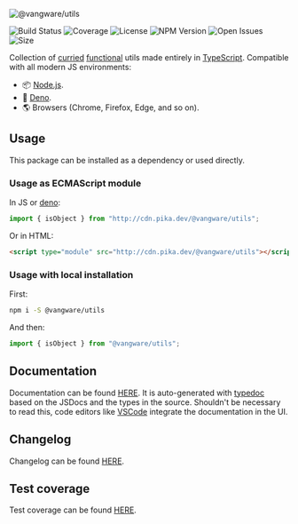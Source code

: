 ![@vangware/utils](https://i.imgur.com/Qt3fWpw.png)

![Build Status](https://img.shields.io/travis/vangware/utils.svg?style=for-the-badge&labelColor=333&color=20b075&link=https://travis-ci.org/github/vangware/utils)
![Coverage](https://img.shields.io/coveralls/github/vangware/utils.svg?style=for-the-badge&labelColor=333&color=20b075&link=https://coveralls.io/github/vangware/utils)
![License](https://img.shields.io/npm/l/@vangware/utils.svg?style=for-the-badge&labelColor=333&color=20b075&link=https://github.com/vangware/utils/blob/master/LICENSE)
![NPM Version](https://img.shields.io/npm/v/@vangware/utils.svg?style=for-the-badge&labelColor=333&color=20b075&link=https://npm.im/@vangware/utils)
![Open Issues](https://img.shields.io/github/issues/vangware/utils.svg?style=for-the-badge&labelColor=333&color=20b075&link=https://github.com/vangware/utils/issues)
![Size](https://img.shields.io/bundlephobia/minzip/@vangware/utils.svg?style=for-the-badge&labelColor=333&color=20b075&label=size&link=https://bundlephobia.com/result?p=@vangware/utils)

Collection of [curried](https://en.wikipedia.org/wiki/Currying) [functional](https://en.wikipedia.org/wiki/Functional_programming) utils made entirely in [TypeScript](http://typescriptlang.org/). Compatible with all modern JS environments:
- 📦 [Node.js](https://nodejs.org/).
- 🦕 [Deno](https://deno.land/).
- 🌎 Browsers (Chrome, Firefox, Edge, and so on).

## Usage

This package can be installed as a dependency or used directly.

### Usage as ECMAScript module

In JS or [deno](https://deno.land/):

```js
import { isObject } from "http://cdn.pika.dev/@vangware/utils";
```

Or in HTML:

```html
<script type="module" src="http://cdn.pika.dev/@vangware/utils"></script>
```

### Usage with local installation

First:

```bash
npm i -S @vangware/utils
```

And then:

```js
import { isObject } from "@vangware/utils";
```

## Documentation

Documentation can be found [HERE](https://utils.vangware.com). It is auto-generated with [typedoc](https://typedoc.org/) based on the JSDocs and the types in the source. Shouldn't be necessary to read this, code editors like [VSCode](https://code.visualstudio.com/) integrate the documentation in the UI.

## Changelog

Changelog can be found [HERE](https://github.com/vangware/utils/blob/master/CHANGELOG.md).

## Test coverage

Test coverage can be found [HERE](https://coveralls.io/github/vangware/utils).
